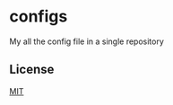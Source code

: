 # configs
My all the config file in a single repository

## License

[MIT](https://github.com/muthhukumar/configs/blob/main/LICENSE)
